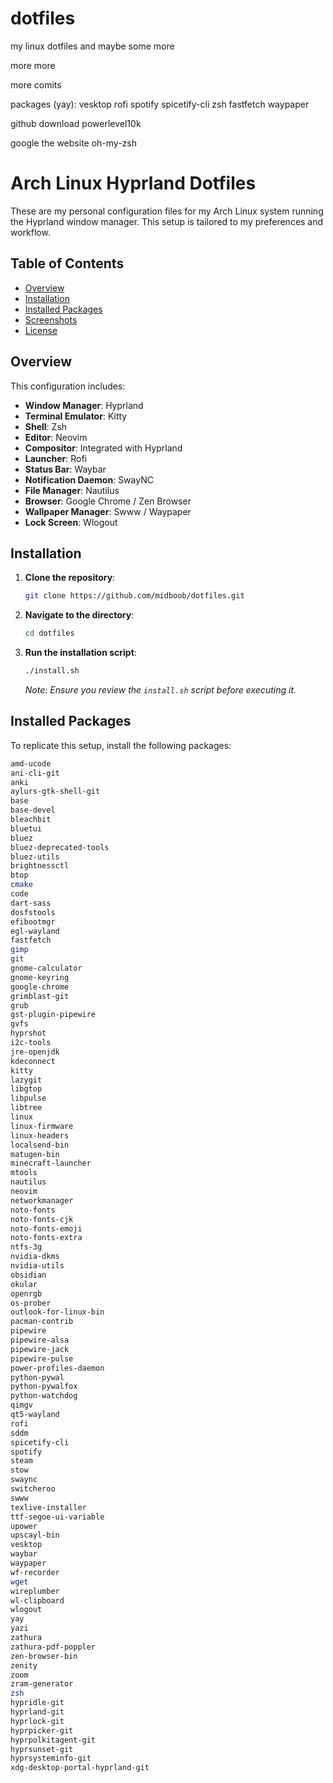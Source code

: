 # dotfiles
my linux dotfiles and maybe some more

more more

more comits

packages (yay):
vesktop
rofi
spotify
spicetify-cli
zsh
fastfetch
waypaper




github download
powerlevel10k

google the website
oh-my-zsh


# Arch Linux Hyprland Dotfiles

These are my personal configuration files for my Arch Linux system running the Hyprland window manager. This setup is tailored to my preferences and workflow.

## Table of Contents

- [Overview](#overview)
- [Installation](#installation)
- [Installed Packages](#installed-packages)
- [Screenshots](#screenshots)
- [License](#license)

## Overview

This configuration includes:

- **Window Manager**: Hyprland
- **Terminal Emulator**: Kitty
- **Shell**: Zsh
- **Editor**: Neovim
- **Compositor**: Integrated with Hyprland
- **Launcher**: Rofi
- **Status Bar**: Waybar
- **Notification Daemon**: SwayNC
- **File Manager**: Nautilus
- **Browser**: Google Chrome / Zen Browser
- **Wallpaper Manager**: Swww / Waypaper
- **Lock Screen**: Wlogout

## Installation

1. **Clone the repository**:

   ```bash
   git clone https://github.com/midboob/dotfiles.git
   ```

2. **Navigate to the directory**:

   ```bash
   cd dotfiles
   ```

3. **Run the installation script**:

   ```bash
   ./install.sh
   ```

   *Note: Ensure you review the `install.sh` script before executing it.*

## Installed Packages

To replicate this setup, install the following packages:

```bash
amd-ucode
ani-cli-git
anki
aylurs-gtk-shell-git
base
base-devel
bleachbit
bluetui
bluez
bluez-deprecated-tools
bluez-utils
brightnessctl
btop
cmake
code
dart-sass
dosfstools
efibootmgr
egl-wayland
fastfetch
gimp
git
gnome-calculator
gnome-keyring
google-chrome
grimblast-git
grub
gst-plugin-pipewire
gvfs
hyprshot
i2c-tools
jre-openjdk
kdeconnect
kitty
lazygit
libgtop
libpulse
libtree
linux
linux-firmware
linux-headers
localsend-bin
matugen-bin
minecraft-launcher
mtools
nautilus
neovim
networkmanager
noto-fonts
noto-fonts-cjk
noto-fonts-emoji
noto-fonts-extra
ntfs-3g
nvidia-dkms
nvidia-utils
obsidian
okular
openrgb
os-prober
outlook-for-linux-bin
pacman-contrib
pipewire
pipewire-alsa
pipewire-jack
pipewire-pulse
power-profiles-daemon
python-pywal
python-pywalfox
python-watchdog
qimgv
qt5-wayland
rofi
sddm
spicetify-cli
spotify
steam
stow
swaync
switcheroo
swww
texlive-installer
ttf-segoe-ui-variable
upower
upscayl-bin
vesktop
waybar
waypaper
wf-recorder
wget
wireplumber
wl-clipboard
wlogout
yay
yazi
zathura
zathura-pdf-poppler
zen-browser-bin
zenity
zoom
zram-generator
zsh
hypridle-git
hyprland-git
hyprlock-git
hyprpicker-git
hyprpolkitagent-git
hyprsunset-git
hyprsysteminfo-git
xdg-desktop-portal-hyprland-git
```
